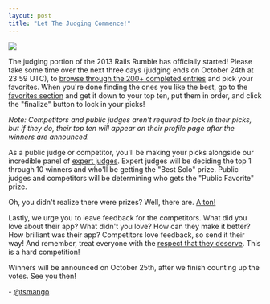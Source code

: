 ```yaml
---
layout: post
title: "Let The Judging Commence!"
---
```


<p>
  <a href="http://railsrumble.com/experts">
    <img src="http://s0.railsrumble.com/r13-experts.jpg"/>
  </a>
</p>

The judging portion of the 2013 Rails Rumble has officially started! Please take some time over the next three days (judging ends on October 24th at 23:59 UTC), to [browse through the 200+ completed entries](http://railsrumble.com/entries/all) and pick your favorites. When you're done finding the ones you like the best, go to the [favorites section](http://railsrumble.com/entries/favorites) and get it down to your top ten, put them in order, and click the "finalize" button to lock in your picks!

*Note: Competitors and public judges aren't required to lock in their picks, but if they do, their top ten will appear on their profile page after the winners are announced.*

As a public judge or competitor, you'll be making your picks alongside our incredible panel of [expert judges](http://railsrumble.com/experts). Expert judges will be deciding the top 1 through 10 winners and who'll be getting the "Best Solo" prize. Public judges and competitors will be determining who gets the "Public Favorite" prize.

Oh, you didn't realize there were prizes? Well, there are. [A ton!](http://blog.railsrumble.com/2013/10/04/omg-prizes/)

Lastly, we urge you to leave feedback for the competitors. What did you love about their app? What didn't you love? How can they make it better? How brilliant was their app? Competitors love feedback, so send it their way! And remember, treat everyone with the [respect that they deserve](http://blog.railsrumble.com/conduct). This is a hard competition!

Winners will be announced on October 25th, after we finish counting up the votes. See you then!

\- [@tsmango](https://twitter.com/tsmango)